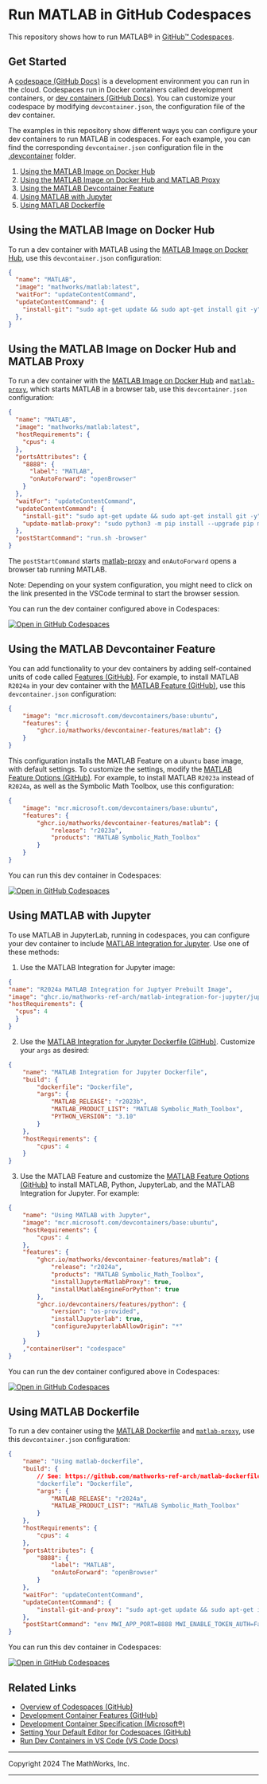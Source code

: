 # Run MATLAB in GitHub Codespaces

This repository shows how to run MATLAB&reg; in [GitHub&trade; Codespaces](https://github.com/features/codespaces).

## Get Started

A [codespace (GitHub Docs)](https://docs.github.com/en/codespaces/overview) is a development environment you can run in the cloud. Codespaces run in Docker containers called development containers, or [dev containers (GitHub Docs)](https://docs.github.com/en/codespaces/setting-up-your-project-for-codespaces/adding-a-dev-container-configuration/introduction-to-dev-containers). You can customize your codespace by modifying `devcontainer.json`, the configuration file of the dev container.

The examples in this repository show different ways you can configure your dev containers to run MATLAB in codespaces. For each example, you can find the corresponding `devcontainer.json` configuration file in the [.devcontainer](./.devcontainer) folder.

1. [Using the MATLAB Image on Docker Hub](#using-the-matlab-image-on-docker-hub)
2. [Using the MATLAB Image on Docker Hub and MATLAB Proxy](#using-the-matlab-image-on-docker-hub-and-matlab-proxy) 
3. [Using the MATLAB Devcontainer Feature](#using-the-matlab-devcontainer-feature) 
4. [Using MATLAB with Jupyter](#using-matlab-with-jupyter)
5. [Using MATLAB Dockerfile](#using-MATLAB-dockerfile)



## Using the MATLAB Image on Docker Hub

To run a dev container with MATLAB using the [MATLAB Image on Docker Hub](https://hub.docker.com/r/mathworks/matlab), use this `devcontainer.json` configuration:
 
```json
{
  "name": "MATLAB",
  "image": "mathworks/matlab:latest",
  "waitFor": "updateContentCommand",
  "updateContentCommand": {
    "install-git": "sudo apt-get update && sudo apt-get install git -y",
  },
}
```

## Using the MATLAB Image on Docker Hub and MATLAB Proxy

To run a dev container with the [MATLAB Image on Docker Hub](https://hub.docker.com/r/mathworks/matlab) and [`matlab-proxy`](https://github.com/mathworks/matlab-proxy), which starts MATLAB in a browser tab, use this `devcontainer.json` configuration:

```json
{
  "name": "MATLAB",
  "image": "mathworks/matlab:latest",
  "hostRequirements": {
    "cpus": 4
  },
  "portsAttributes": {
    "8888": {
      "label": "MATLAB",
      "onAutoForward": "openBrowser"
    }
  },
  "waitFor": "updateContentCommand",
  "updateContentCommand": {
    "install-git": "sudo apt-get update && sudo apt-get install git -y",
    "update-matlab-proxy": "sudo python3 -m pip install --upgrade pip matlab-proxy"
  },
  "postStartCommand": "run.sh -browser"
}
```

The `postStartCommand` starts [matlab-proxy](https://github.com/mathworks/matlab-proxy) and `onAutoForward` opens a browser tab running MATLAB.

Note: Depending on your system configuration, you might need to click on the link presented in the VSCode terminal to start the browser session.

You can run the dev container configured above in Codespaces:

[![Open in GitHub Codespaces](https://github.com/codespaces/badge.svg)](https://github.com/codespaces/new/prabhakk-mw/matlab-codespaces?template=false&devcontainer_path=.devcontainer%2Fdevcontainer.json)


## Using the MATLAB Devcontainer Feature

You can add functionality to your dev containers by adding self-contained units of code called [Features (GitHub)](https://github.com/devcontainers/features). For example, to install MATLAB `R2024a` in your dev container with the [MATLAB Feature (GitHub)](https://github.com/prabhakk-mw/devcontainer-features), use this `devcontainer.json` configuration:

```json
{
    "image": "mcr.microsoft.com/devcontainers/base:ubuntu",
    "features": {
        "ghcr.io/mathworks/devcontainer-features/matlab": {}
    }
}
```

This configuration installs the MATLAB Feature on a `ubuntu` base image, with default settings. To customize the settings, modify the [MATLAB Feature Options (GitHub)](https://github.com/prabhakk-mw/devcontainer-features/tree/main/src/matlab#options). For example, to install MATLAB `R2023a` instead of `R2024a`, as well as the Symbolic Math Toolbox, use this configuration:

```json
{
    "image": "mcr.microsoft.com/devcontainers/base:ubuntu",
    "features": {
        "ghcr.io/mathworks/devcontainer-features/matlab": {
            "release": "r2023a",
            "products": "MATLAB Symbolic_Math_Toolbox"
        }
    }
}   
```

You can run this dev container in Codespaces: 

[![Open in GitHub Codespaces](https://github.com/codespaces/badge.svg)](https://github.com/codespaces/new/prabhakk-mw/matlab-codespaces?template=false&devcontainer_path=.devcontainer%2Fusing-devcontainer-feature%2Fdevcontainer.json)





## Using MATLAB with Jupyter

To use MATLAB in JupyterLab, running in codespaces, you can configure your dev container to include [MATLAB Integration for Jupyter](https://github.com/mathworks/jupyter-matlab-proxy). Use one of these methods:


1. Use the MATLAB Integration for Jupyter image:

  ```json
  {
  "name": "R2024a MATLAB Integration for Juptyer Prebuilt Image",
  "image": "ghcr.io/mathworks-ref-arch/matlab-integration-for-jupyter/jupyter-matlab-notebook:r2024a",
  "hostRequirements": {
    "cpus": 4
    }
  }
  ```

2. Use the [MATLAB Integration for Jupyter Dockerfile (GitHub)](https://github.com/mathworks-ref-arch/matlab-integration-for-jupyter/blob/main/matlab/Dockerfile). Customize your `args` as desired:
  ```json
  {
      "name": "MATLAB Integration for Jupyter Dockerfile",
      "build": {
          "dockerfile": "Dockerfile",
          "args": {
              "MATLAB_RELEASE": "r2023b",
              "MATLAB_PRODUCT_LIST": "MATLAB Symbolic_Math_Toolbox",
              "PYTHON_VERSION": "3.10"
          }
      },
      "hostRequirements": {
          "cpus": 4
      }
  }
  ```

3. Use the MATLAB Feature and customize the [MATLAB Feature Options (GitHub)](https://github.com/prabhakk-mw/devcontainer-features/tree/main/src/matlab#options) to install MATLAB, Python, JupyterLab, and the MATLAB Integration for Jupyter. For example:


  ```json
  {
      "name": "Using MATLAB with Jupyter",
      "image": "mcr.microsoft.com/devcontainers/base:ubuntu",
      "hostRequirements": {
          "cpus": 4
      },
      "features": {
          "ghcr.io/mathworks/devcontainer-features/matlab": {
              "release": "r2024a",
              "products": "MATLAB Symbolic_Math_Toolbox",
              "installJupyterMatlabProxy": true,
              "installMatlabEngineForPython": true
          },
          "ghcr.io/devcontainers/features/python": {
              "version": "os-provided",
              "installJupyterlab": true,
              "configureJupyterlabAllowOrigin": "*"
          }
      }
      ,"containerUser": "codespace"
  }
  ```

You can run the dev container configured above in Codespaces: 

[![Open in GitHub Codespaces](https://github.com/codespaces/badge.svg)](https://github.com/codespaces/new/prabhakk-mw/matlab-codespaces?template=false&devcontainer_path=.devcontainer%2Fusing-matlab-with-jupyter%2Fdevcontainer.json)




## Using MATLAB Dockerfile

To run a dev container using the [MATLAB Dockerfile](https://github.com/mathworks-ref-arch/matlab-dockerfile) and [`matlab-proxy`](https://github.com/mathworks/matlab-proxy), use this `devcontainer.json` configuration:

```json
{
    "name": "Using matlab-dockerfile",
    "build": {
        // See: https://github.com/mathworks-ref-arch/matlab-dockerfile
        "dockerfile": "Dockerfile",
        "args": {
            "MATLAB_RELEASE": "r2024a",
            "MATLAB_PRODUCT_LIST": "MATLAB Symbolic_Math_Toolbox"
        }
    },
    "hostRequirements": {
        "cpus": 4
    },
    "portsAttributes": {
        "8888": {
            "label": "MATLAB",
            "onAutoForward": "openBrowser"
        }
    },
    "waitFor": "updateContentCommand",
    "updateContentCommand": {
        "install-git-and-proxy": "sudo apt-get update && sudo apt-get install --no-install-recommends -y git python3 python3-pip xvfb && sudo python3 -m pip install --upgrade matlab-proxy"
    },
    "postStartCommand": "env MWI_APP_PORT=8888 MWI_ENABLE_TOKEN_AUTH=False matlab-proxy-app"
}
```

You can run this dev container in Codespaces: 

[![Open in GitHub Codespaces](https://github.com/codespaces/badge.svg)](https://github.com/codespaces/new/prabhakk-mw/matlab-codespaces?template=false&devcontainer_path=.devcontainer%2Fusing-matlab-dockerfile%2Fdevcontainer.json)

## Related Links

* [Overview of Codespaces (GitHub)](https://docs.github.com/en/codespaces/overview)
* [Development Container Features (GitHub)](https://github.com/devcontainers/features/)
* [Development Container Specification (Microsoft&reg;)](https://containers.dev/implementors/spec/)
* [Setting Your Default Editor for Codespaces (GitHub)](https://docs.github.com/en/codespaces/setting-your-user-preferences/setting-your-default-editor-for-github-codespaces)
* [Run Dev Containers in VS Code (VS Code Docs) ](https://code.visualstudio.com/docs/devcontainers/create-dev-container)
----

Copyright 2024 The MathWorks, Inc.

----